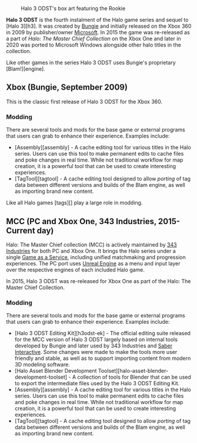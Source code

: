 <figure>
  <a href="Halo_3_odst_final_boxshot.jpg">
    <img src="Halo_3_odst_final_boxshot.jpg" alt="""/>
  </a>
  <figcaption>
    <p>Halo 3 ODST's box art featuring the Rookie</p>
  </figcaption>
</figure>

**Halo 3 ODST** is the fourth instalment of the Halo game series and sequel to [Halo 3][h3]. It was created by [Bungie][bungie] and initially released on the Xbox 360 in 2009 by publisher/owner [Microsoft][]. In 2015 the game was re-released as a part of *Halo: The Master Chief Collection* on the Xbox One and later in 2020 was ported to Microsoft Windows alongside other halo titles in the collection.

Like other games in the series Halo 3 ODST uses Bungie's proprietary [Blam!][engine].

## Xbox (Bungie, September 2009)
This is the classic first release of Halo 3 ODST for the Xbox 360.

### Modding
There are several tools and mods for the base game or external programs that users can grab to enhance their experience. Examples include:

* [Assembly][assembly] - A cache editing tool for various titles in the Halo series. Users can use this tool to make permanent edits to cache files and poke changes in real time. While not traditional workflow for map creation, it is a powerful tool that can be used to create interesting experiences. 
* [TagTool][tagtool] - A cache editing tool designed to allow *porting* of tag data between different versions and builds of the Blam engine, as well as importing brand new content.

Like all Halo games [tags][] play a large role in modding.

## MCC (PC and Xbox One, 343 Industries, 2015-Current day)
Halo: The Master Chief collection (MCC) is actively maintained by [343 Industries][343i] for both PC and Xbox One. It brings the Halo series under a single [Game as a Service][gaas], including unified matchmaking and progression experiences. The PC port uses [Unreal Engine][unreal] as a menu and input layer over the respective engines of each included Halo game.

In 2015, Halo 3 ODST was re-released for Xbox One as part of the Halo: The Master Chief Collection.

### Modding
There are several tools and mods for the base game or external programs that users can grab to enhance their experience. Examples include:

* [Halo 3 ODST Editing Kit][h3odst-ek] - The official editing suite released for the MCC version of Halo 3 ODST largely based on internal tools developed by Bungie and later used by 343 Industries and [Saber Interactive][saber]. Some changes were made to make the tools more user friendly and stable, as well as to support importing content from modern 3D modeling software.
* [Halo Asset Blender Development Toolset][halo-asset-blender-development-toolset] - A collection of tools for Blender that can be used to export the intermediate files used by the Halo 3 ODST Editing Kit. 
* [Assembly][assembly] - A cache editing tool for various titles in the Halo series. Users can use this tool to make permanent edits to cache files and poke changes in real time. While not traditional workflow for map creation, it is a powerful tool that can be used to create interesting experiences. 
* [TagTool][tagtool] - A cache editing tool designed to allow *porting* of tag data between different versions and builds of the Blam engine, as well as importing brand new content.


[bungie]: https://en.wikipedia.org/wiki/Bungie
[microsoft]: https://en.wikipedia.org/wiki/Xbox_Game_Studios
[saber]: https://en.wikipedia.org/wiki/Saber_Interactive
[343i]: https://en.wikipedia.org/wiki/343_Industries
[gaas]: https://en.wikipedia.org/wiki/Games_as_a_service
[unreal]: https://en.wikipedia.org/wiki/Unreal_Engine
